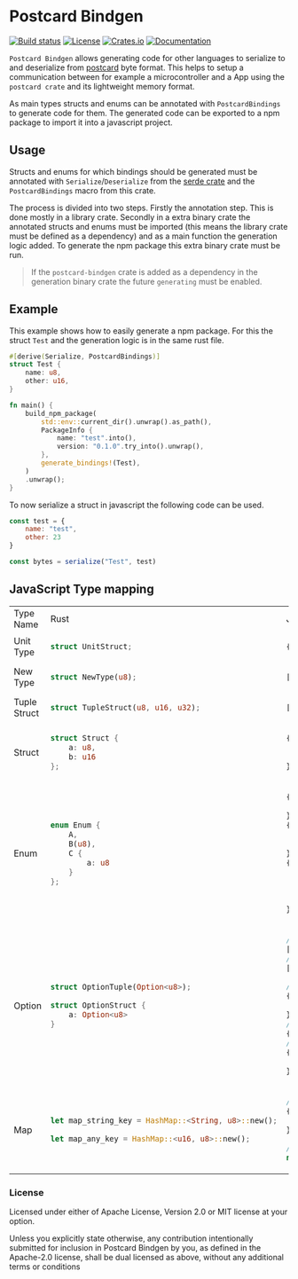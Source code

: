 # Postcard Bindgen

[![Build status](https://github.com/teamplayer3/postcard-bindgen/workflows/Rust/badge.svg)](https://github.com/teamplayer3/postcard-bindgen/actions)
[![License](https://img.shields.io/badge/license-MIT%2FApache--2.0-blue.svg)](https://github.com/teamplayer3/postcard-bindgen)
[![Crates.io](https://img.shields.io/crates/v/postcard-bindgen.svg)](https://crates.io/crates/postcard-bindgen)
[![Documentation](https://docs.rs/postcard-bindgen/badge.svg)](https://docs.rs/postcard-bindgen)

`Postcard Bindgen` allows generating code for other languages to serialize to and deserialize from [postcard](https://github.com/jamesmunns/postcard) byte format. This helps to setup a communication between for example a microcontroller and a App using the `postcard crate` and its lightweight memory format.

As main types structs and enums can be annotated with `PostcardBindings` to generate code for them. The generated code can be exported to a npm package to import it into a javascript project.

## Usage

Structs and enums for which bindings should be generated must be annotated with `Serialize`/`Deserialize` from the [serde crate](https://github.com/serde-rs/serde) and the `PostcardBindings` macro from this crate.

The process is divided into two steps. Firstly the annotation step. This is done mostly in a library crate. Secondly in a extra binary crate the annotated structs and enums must be imported (this means the library crate must be defined as a dependency) and as a main function the generation logic added. To generate the npm package this extra binary crate must be run.

> If the `postcard-bindgen` crate is added as a dependency in the generation binary crate the future `generating` must be enabled.

## Example

This example shows how to easily generate a npm package. For this the struct `Test` and the generation logic is in the same rust file.

```rust
#[derive(Serialize, PostcardBindings)]
struct Test {
    name: u8,
    other: u16,
}

fn main() {
    build_npm_package(
        std::env::current_dir().unwrap().as_path(),
        PackageInfo {
            name: "test".into(),
            version: "0.1.0".try_into().unwrap(),
        },
        generate_bindings!(Test),
    )
    .unwrap();
}
```

To now serialize a struct in javascript the following code can be used.

```js
const test = {
    name: "test",
    other: 23
}

const bytes = serialize("Test", test)
```

## JavaScript Type mapping

<table>
<tr><td> Type Name </td> <td> Rust </td> <td> Js </td></tr>
<tr><td>Unit Type</td><td>

```rust
struct UnitStruct;
```
</td><td>

```javascript
{}
```
</td><tr>
<tr><td>New Type</td><td>

```rust
struct NewType(u8);
```
</td><td>

```javascript
[123]
```
</td><tr>
<tr><td>Tuple Struct</td><td>

```rust
struct TupleStruct(u8, u16, u32);
```
</td><td>

```javascript
[123, 1234, 12345]
```
</td><tr>
<tr><td>Struct</td><td>

```rust
struct Struct {
    a: u8,
    b: u16
};
```
</td><td>

```javascript
{
    a: 123,
    b: 1234
}
```
</td><tr>
<tr><td>Enum</td><td>

```rust
enum Enum {
    A,
    B(u8),
    C {
        a: u8
    }
};
```
</td><td>

```javascript
{
    tag: "A",
},
{
    tag: "B",
    value: 123
},
{
    tag: "C",
    value: {
        a: 123
    }
}
```
</td><tr>
<tr><td>Option</td><td>

```rust
struct OptionTuple(Option<u8>);

struct OptionStruct {
    a: Option<u8>
}
```
</td><td>

```javascript
// OptionTuple(Some(123))
[123]
// OptionTuple(None)
[undefined]

// OptionStruct { a: Some(123) }
{
    a: 123
}
// OptionStruct { a: None }
{}
// or
{
    a: undefined
}
```
</td><tr>
<tr><td>Map</td><td>

```rust
let map_string_key = HashMap::<String, u8>::new();

let map_any_key = HashMap::<u16, u8>::new();
```
</td><td>

```javascript
// map_string_key
{
    key: value
}

// map_any_key
new Map()
```
</td><tr>
</table>

### License

Licensed under either of Apache License, Version 2.0 or MIT license at your option.

Unless you explicitly state otherwise, any contribution intentionally submitted for inclusion in Postcard Bindgen by you, as defined in the Apache-2.0 license, shall be dual licensed as above, without any additional terms or conditions
